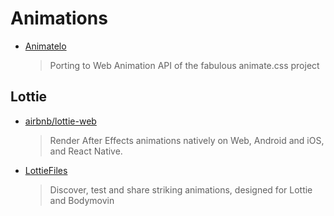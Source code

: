 # Animations

- [Animatelo](https://github.com/gibbok/animatelo)

  > Porting to Web Animation API of the fabulous animate.css project

## Lottie

- [airbnb/lottie-web](https://github.com/airbnb/lottie-web)

  > Render After Effects animations natively on Web, Android and iOS, and React Native.

- [LottieFiles](https://lottiefiles.com/)

  > Discover, test and share striking animations, designed for Lottie and Bodymovin
